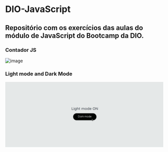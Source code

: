 # DIO-JavaScript
## Repositório com os exercícios das aulas do módulo de JavaScript do Bootcamp da DIO.
### Contador JS
![image](https://user-images.githubusercontent.com/86080021/175336410-186bfb19-2dab-464c-a457-9748679d69bf.png)

### Light mode and Dark Mode
<img src = './DOM/darkLightmode.gif' alt = 'Gif do repositório Light mode and Dark mode'>
